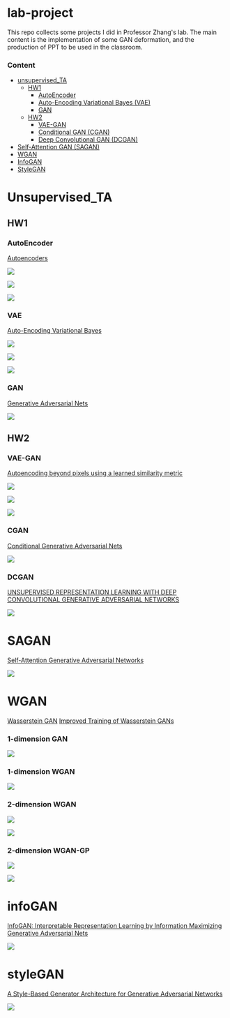 # lab-project

This repo collects some projects I did in Professor Zhang's lab. The main content is the implementation of some GAN deformation, and the production of PPT to be used in the classroom.


### Content
* [unsupervised_TA](#Unsupervised_TA)
    * [HW1](#HW1)
        * [AutoEncoder](#AutoEncoder)
        * [Auto-Encoding Variational Bayes (VAE)](#VAE)
        * [GAN](#GAN)
    * [HW2](#HW2)
        * [VAE-GAN](#VAE-GAN)
        * [Conditional GAN (CGAN)](#CGAN)
        * [Deep Convolutional GAN (DCGAN)](#DCGAN)
* [Self-Attention GAN (SAGAN)](#SAGAN)
* [WGAN](#WGAN)
* [InfoGAN](#infoGAN)
* [StyleGAN](#styleGAN)

# Unsupervised_TA
## HW1
### AutoEncoder
[Autoencoders](https://arxiv.org/pdf/2003.05991.pdf)

![](/unsupervised_TA/HW1/1-1/ae_mnist/Unknown.png)

![](/unsupervised_TA/HW1/1-1/ae_mnist/Unknown-1.png)

![](/unsupervised_TA/HW1/1-1/ae_mnist/Unknown-2.png)

### VAE
[Auto-Encoding Variational Bayes](https://arxiv.org/pdf/1312.6114.pdf)

![](/unsupervised_TA/HW1/1-3/img/Unknown.png)

![](/unsupervised_TA/HW1/1-3/img/Unknown-1.png)

![](/unsupervised_TA/HW1/1-3/img/Unknown-2.png)

### GAN
[Generative Adversarial Nets](https://arxiv.org/pdf/1406.2661.pdf)

![](/unsupervised_TA/HW1/1-5/img/Unknown.png)

## HW2
### VAE-GAN
[Autoencoding beyond pixels using a learned similarity metric](https://arxiv.org/pdf/1512.09300.pdf)

![](/unsupervised_TA/HW2/2-1/img/Unknown.png)

![](/unsupervised_TA/HW2/2-1/img/Unknown-1.png)

![](/unsupervised_TA/HW2/2-1/img/Unknown-2.png)

### CGAN
[Conditional Generative Adversarial Nets](https://arxiv.org/pdf/1411.1784.pdf)

![](/unsupervised_TA/HW2/2-2/img/Unknown.png)

### DCGAN
[UNSUPERVISED REPRESENTATION LEARNING WITH DEEP CONVOLUTIONAL GENERATIVE ADVERSARIAL NETWORKS](https://arxiv.org/pdf/1511.06434.pdf)

![](/unsupervised_TA/HW2/2-3/img/Unknown.png)


# SAGAN
[Self-Attention Generative Adversarial Networks](https://arxiv.org/pdf/1805.08318.pdf)

![](/SAGAN/img/Unknown.png)

# WGAN
[Wasserstein GAN](https://arxiv.org/pdf/1701.07875.pdf)
[Improved Training of Wasserstein GANs](https://arxiv.org/pdf/1704.00028.pdf)

### 1-dimension GAN
![](/WGAN/img/Unknown.png)

### 1-dimension WGAN
![](/WGAN/img/Unknown-1.png)

### 2-dimension WGAN
![](/WGAN/img/Unknown-2.png)

![](/WGAN/img/Unknown-3.png)

### 2-dimension WGAN-GP
![](/WGAN/img/Unknown-4.png)

![](/WGAN/img/Unknown-5.png)

# infoGAN
[InfoGAN: Interpretable Representation Learning by Information Maximizing Generative Adversarial Nets](https://arxiv.org/pdf/1606.03657.pdf)

![](/infoGAN/img/Unknown.png)

# styleGAN
[A Style-Based Generator Architecture for Generative Adversarial Networks](https://arxiv.org/pdf/1812.04948.pdf)

![](/styleGAN/img/Unknown.png)








